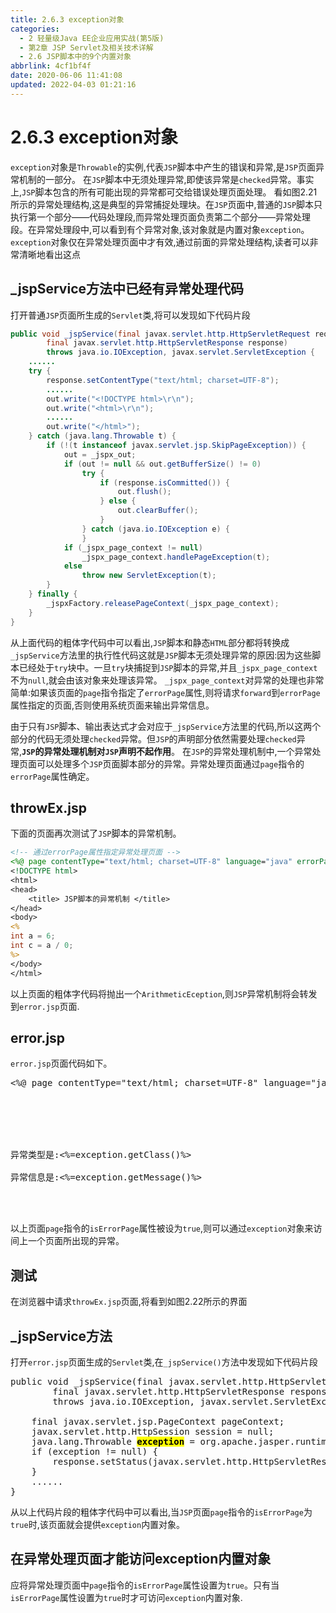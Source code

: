 ```yaml
---
title: 2.6.3 exception对象
categories: 
  - 2 轻量级Java EE企业应用实战(第5版)
  - 第2章 JSP Servlet及相关技术详解
  - 2.6 JSP脚本中的9个内置对象
abbrlink: 4cf1bf4f
date: 2020-06-06 11:41:08
updated: 2022-04-03 01:21:16
---
```

# 2.6.3 exception对象
`exception`对象是`Throwable`的实例,代表`JSP`脚本中产生的错误和异常,是`JSP`页面异常机制的一部分。
在`JSP`脚本中无须处理异常,即使该异常是`checked`异常。事实上,`JSP`脚本包含的所有可能出现的异常都可交给错误处理页面处理。
看如图2.21所示的异常处理结构,这是典型的异常捕捉处理块。在`JSP`页面中,普通的`JSP`脚本只执行第一个部分——代码处理段,而异常处理页面负责第二个部分——异常处理段。在异常处理段中,可以看到有个异常对象,该对象就是内置对象`exception`。
`exception`对象仅在异常处理页面中才有效,通过前面的异常处理结构,读者可以非常清晰地看出这点

## _jspService方法中已经有异常处理代码
打开普通`JSP`页面所生成的`Servlet`类,将可以发现如下代码片段
```java
public void _jspService(final javax.servlet.http.HttpServletRequest request,
        final javax.servlet.http.HttpServletResponse response)
        throws java.io.IOException, javax.servlet.ServletException {
    ......
    try {
        response.setContentType("text/html; charset=UTF-8");
        ......
        out.write("<!DOCTYPE html>\r\n");
        out.write("<html>\r\n");
        ......
        out.write("</html>");
    } catch (java.lang.Throwable t) {
        if (!(t instanceof javax.servlet.jsp.SkipPageException)) {
            out = _jspx_out;
            if (out != null && out.getBufferSize() != 0)
                try {
                    if (response.isCommitted()) {
                        out.flush();
                    } else {
                        out.clearBuffer();
                    }
                } catch (java.io.IOException e) {
                }
            if (_jspx_page_context != null)
                _jspx_page_context.handlePageException(t);
            else
                throw new ServletException(t);
        }
    } finally {
        _jspxFactory.releasePageContext(_jspx_page_context);
    }
}
```
从上面代码的粗体字代码中可以看出,`JSP`脚本和静态`HTML`部分都将转换成`_jspService`方法里的执行性代码这就是`JSP`脚本无须处理异常的原因:因为这些脚本已经处于`try`块中。一旦`try`块捕捉到`JSP`脚本的异常,并且`_jspx_page_context`不为`null`,就会由该对象来处理该异常。
`_jspx_page_context`对异常的处理也非常简单:如果该页面的`page`指令指定了`errorPage`属性,则将请求`forward`到`errorPage`属性指定的页面,否则使用系统页面来输出异常信息。

由于只有`JSP`脚本、输出表达式才会对应于`_jspService`方法里的代码,所以这两个部分的代码无须处理`checked`异常。但`JSP`的声明部分依然需要处理`checked`异常,**`JSP`的异常处理机制对`JSP`声明不起作用**。
在`JSP`的异常处理机制中,一个异常处理页面可以处理多个`JSP`页面脚本部分的异常。异常处理页面通过`page`指令的`errorPage`属性确定。
## throwEx.jsp
下面的页面再次测试了`JSP`脚本的异常机制。
```jsp
<!-- 通过errorPage属性指定异常处理页面 -->
<%@ page contentType="text/html; charset=UTF-8" language="java" errorPage="error.jsp" %>
<!DOCTYPE html>
<html>
<head>
    <title> JSP脚本的异常机制 </title>
</head>
<body>
<%
int a = 6;
int c = a / 0;
%>
</body>
</html>
```
以上页面的粗体字代码将抛出一个`ArithmeticEception`,则`JSP`异常机制将会转发到`error.jsp`页面.
## error.jsp
`error.jsp`页面代码如下。
<pre>
<%@ page contentType="text/html; charset=UTF-8" language="java" <mark>isErrorPage="true"</mark> %>
<!DOCTYPE html>
<html>
<head>
    <title> 异常处理页面 </title>
</head>
<body>
异常类型是:<%=exception.getClass()%><br/>
异常信息是:<%=exception.getMessage()%><br/>
</body>
</html>
</pre>
以上页面`page`指令的`isErrorPage`属性被设为`true`,则可以通过`exception`对象来访间上一个页面所出现的异常。
## 测试
在浏览器中请求`throwEx.jsp`页面,将看到如图2.22所示的界面
## _jspService方法
打开`error.jsp`页面生成的`Servlet`类,在`_jspService()`方法中发现如下代码片段
<pre>
public void _jspService(final javax.servlet.http.HttpServletRequest request,
        final javax.servlet.http.HttpServletResponse response)
        throws java.io.IOException, javax.servlet.ServletException {

    final javax.servlet.jsp.PageContext pageContext;
    javax.servlet.http.HttpSession session = null;
    java.lang.Throwable <mark><strong>exception</strong></mark> = org.apache.jasper.runtime.JspRuntimeLibrary.getThrowable(request);
    if (exception != null) {
        response.setStatus(javax.servlet.http.HttpServletResponse.SC_INTERNAL_SERVER_ERROR);
    }
    ......
}
</pre>
从以上代码片段的粗体字代码中可以看出,当`JSP`页面`page`指令的`isErrorPage`为`true`时,该页面就会提供`exception`内置对象。
## 在异常处理页面才能访问exception内置对象
应将异常处理页面中`page`指令的`isErrorPage`属性设置为`true`。只有当`isErrorPage`属性设置为`true`时才可访问`exception`内置对象.
